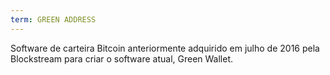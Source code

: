 ```yaml
---
term: GREEN ADDRESS
---
```


Software de carteira Bitcoin anteriormente adquirido em julho de 2016 pela Blockstream para criar o software atual, Green Wallet.